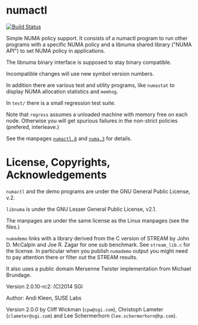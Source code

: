 # numactl

[![Build Status](https://travis-ci.org/numactl/numactl.svg?branch=master)](https://travis-ci.org/numactl/numactl)

Simple NUMA policy support. It consists of a numactl program to run other
programs with a specific NUMA policy and a libnuma shared library ("NUMA API")
to set NUMA policy in applications.

The libnuma binary interface is supposed to stay binary compatible.

Incompatible changes will use new symbol version numbers.

In addition there are various test and utility programs, like `numastat` to
display NUMA allocation statistics and `memhog`.

In `test/` there is a small regression test suite.

Note that `regress` assumes a unloaded machine with memory free on each node.
Otherwise you will get spurious failures in the non-strict policies (prefered,
interleave.)

See the manpages [`numactl.8`](https://linux.die.net/man/8/numactl) and
[`numa.3`](https://linux.die.net/man/3/numa) for details.

# License, Copyrights, Acknowledgements

`numactl` and the demo programs are under the GNU General Public License, v.2.

`libnuma` is under the GNU Lesser General Public License, v2.1.

The manpages are under the same license as the Linux manpages (see the files.)

`numademo` links with a library derived from the C version of STREAM by John D.
McCalpin and Joe R. Zagar for one sub benchmark. See `stream_lib.c` for the
license. In particular when you publish `numademo` output you might need to pay
attention there or filter out the STREAM results.

It also uses a public domain Mersenne Twister implementation from Michael
Brundage.

Version 2.0.10-rc2: (C)2014 SGI

Author:
Andi Kleen, SUSE Labs

Version 2.0.0 by Cliff Wickman (`cpw@sgi.com`), Christoph Lameter
(`clameter@sgi.com`) and Lee Schermerhorn (`lee.schermerhorn@hp.com`).

